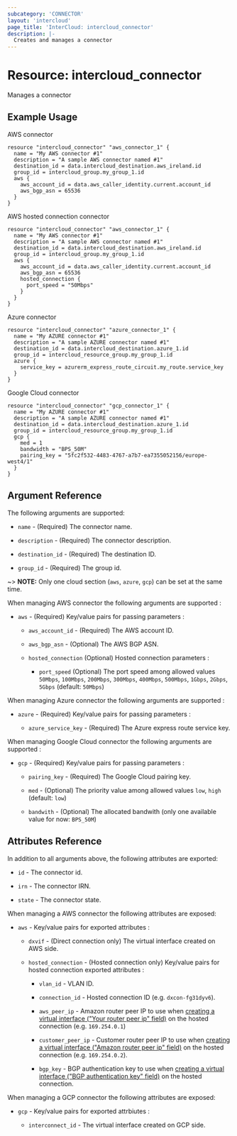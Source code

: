 ```yaml
---
subcategory: 'CONNECTOR'
layout: 'intercloud'
page_title: 'InterCloud: intercloud_connector'
description: |-
  Creates and manages a connector
---
```


# Resource: intercloud_connector

Manages a connector

## Example Usage

AWS connector

```hcl
resource "intercloud_connector" "aws_connector_1" {
  name = "My AWS connector #1"
  description = "A sample AWS connector named #1"
  destination_id = data.intercloud_destination.aws_ireland.id
  group_id = intercloud_group.my_group_1.id
  aws {
    aws_account_id = data.aws_caller_identity.current.account_id
    aws_bgp_asn = 65536
  }
}
```

AWS hosted connection connector

```hcl
resource "intercloud_connector" "aws_connector_1" {
  name = "My AWS connector #1"
  description = "A sample AWS connector named #1"
  destination_id = data.intercloud_destination.aws_ireland.id
  group_id = intercloud_group.my_group_1.id
  aws {
    aws_account_id = data.aws_caller_identity.current.account_id
    aws_bgp_asn = 65536
    hosted_connection {
      port_speed = "50Mbps"
    }
  }
}
```

Azure connector

```hcl
resource "intercloud_connector" "azure_connector_1" {
  name = "My AZURE connector #1"
  description = "A sample AZURE connector named #1"
  destination_id = data.intercloud_destination.azure_1.id
  group_id = intercloud_resource_group.my_group_1.id
  azure {
    service_key = azurerm_express_route_circuit.my_route.service_key
  }
}
```

Google Cloud connector

```hcl
resource "intercloud_connector" "gcp_connector_1" {
  name = "My AZURE connector #1"
  description = "A sample AZURE connector named #1"
  destination_id = data.intercloud_destination.azure_1.id
  group_id = intercloud_resource_group.my_group_1.id
  gcp {
    med = 1
    bandwidth = "BPS_50M"
    pairing_key = "5fc2f532-4483-4767-a7b7-ea7355052156/europe-west4/1"
  }
}
```

## Argument Reference

The following arguments are supported:

- `name` - (Required) The connector name.

- `description` - (Required) The connector description.

- `destination_id` - (Required) The destination ID.

- `group_id` - (Required) The group id.

~> **NOTE:** Only one cloud section (`aws`, `azure`, `gcp`) can be set at the
same time.

When managing AWS connector the following arguments are supported :

- `aws` - (Required) Key/value pairs for passing parameters :

  - `aws_account_id` - (Required) The AWS account ID.

  - `aws_bgp_asn` - (Optional) The AWS BGP ASN.

  - `hosted_connection` (Optional) Hosted connection parameters :
  
    - `port_speed` (Optional) The port speed among allowed values `50Mbps`,
    `100Mbps`, `200Mbps`, `300Mbps`, `400Mbps`, `500Mbps`, `1Gbps`, `2Gbps`,
    `5Gbps` (default: `50Mbps`)

When managing Azure connector the following arguments are supported :

- `azure` - (Required) Key/value pairs for passing parameters :

  - `azure_service_key` - (Required) The Azure express route service key.

When managing Google Cloud connector the following arguments are supported :

- `gcp` - (Required) Key/value pairs for passing parameters :

  - `pairing_key` - (Required) The Google Cloud pairing key.

  - `med` - (Optional) The priority value among allowed values `low`, `high`
  (default: `low`)

  - `bandwith` - (Optional) The allocated bandwith (only one available value
  for now: `BPS_50M`)

## Attributes Reference

In addition to all arguments above, the following attributes are exported:

- `id` - The connector id.

- `irn` - The connector IRN.

- `state` - The connector state.

When managing a AWS connector the following attributes are exposed:

- `aws` - Key/value pairs for exported attributes :

  - `dxvif` - (Direct connection only) The virtual interface created
  on AWS side.

  - `hosted_connection` - (Hosted connection only) Key/value pairs for
  hosted connection exported attributes :

    - `vlan_id` - VLAN ID.

    - `connection_id` - Hosted connection ID (e.g. `dxcon-fg31dyv6`).

    - `aws_peer_ip` - Amazon router peer IP to use when [creating a virtual interface ("Your router peer ip" field)](https://docs.aws.amazon.com/directconnect/latest/UserGuide/create-vif.html) on the hosted connection (e.g. `169.254.0.1`)

    - `customer_peer_ip` - Customer router peer IP to use when [creating a virtual interface ("Amazon router peer ip" field)](https://docs.aws.amazon.com/directconnect/latest/UserGuide/create-vif.html) on the hosted connection (e.g. `169.254.0.2`).

    - `bgp_key` - BGP authentication key to use when [creating a virtual interface ("BGP authentication key" field)](https://docs.aws.amazon.com/directconnect/latest/UserGuide/create-vif.html) on the hosted connection.

When managing a GCP connector the following attributes are exposed:

- `gcp` - Key/value pairs for exported attrbiutes :

  - `interconnect_id` - The virtual interface created on GCP side.
